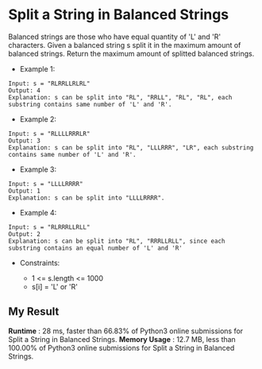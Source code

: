 # Split a String in Balanced Strings

Balanced strings are those who have equal quantity of 'L' and 'R' characters.
Given a balanced string s split it in the maximum amount of balanced strings.
Return the maximum amount of splitted balanced strings.

- Example 1:

```
Input: s = "RLRRLLRLRL"
Output: 4
Explanation: s can be split into "RL", "RRLL", "RL", "RL", each substring contains same number of 'L' and 'R'.
```

- Example 2:

```
Input: s = "RLLLLRRRLR"
Output: 3
Explanation: s can be split into "RL", "LLLRRR", "LR", each substring contains same number of 'L' and 'R'.
```

- Example 3:

```
Input: s = "LLLLRRRR"
Output: 1
Explanation: s can be split into "LLLLRRRR".
```

- Example 4:

```
Input: s = "RLRRRLLRLL"
Output: 2
Explanation: s can be split into "RL", "RRRLLRLL", since each substring contains an equal number of 'L' and 'R'
``` 

- Constraints:

  - 1 <= s.length <= 1000
  - s[i] = 'L' or 'R'
  
  
## My Result

**Runtime** : 28 ms, faster than 66.83% of Python3 online submissions for Split a String in Balanced Strings.
**Memory Usage** : 12.7 MB, less than 100.00% of Python3 online submissions for Split a String in Balanced Strings.
